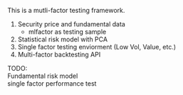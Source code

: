 This is a mutli-factor testing framework.

1. Security price and fundamental data  
   * mlfactor as testing sample  
2. Statistical risk model with PCA  
3. Single factor testing enviorment (Low Vol, Value, etc.)  
4. Multi-factor backtesting API  

TODO:  
Fundamental risk model  
single factor performance test
